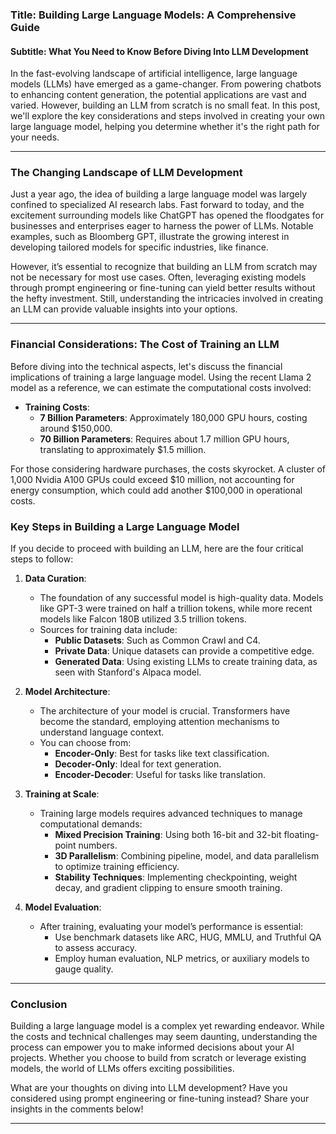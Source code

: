### Title: Building Large Language Models: A Comprehensive Guide
#### Subtitle: What You Need to Know Before Diving Into LLM Development

In the fast-evolving landscape of artificial intelligence, large language models (LLMs) have emerged as a game-changer. From powering chatbots to enhancing content generation, the potential applications are vast and varied. However, building an LLM from scratch is no small feat. In this post, we'll explore the key considerations and steps involved in creating your own large language model, helping you determine whether it's the right path for your needs.

* * *

### The Changing Landscape of LLM Development

Just a year ago, the idea of building a large language model was largely confined to specialized AI research labs. Fast forward to today, and the excitement surrounding models like ChatGPT has opened the floodgates for businesses and enterprises eager to harness the power of LLMs. Notable examples, such as Bloomberg GPT, illustrate the growing interest in developing tailored models for specific industries, like finance.

However, it’s essential to recognize that building an LLM from scratch may not be necessary for most use cases. Often, leveraging existing models through prompt engineering or fine-tuning can yield better results without the hefty investment. Still, understanding the intricacies involved in creating an LLM can provide valuable insights into your options.

* * *

### Financial Considerations: The Cost of Training an LLM

Before diving into the technical aspects, let's discuss the financial implications of training a large language model. Using the recent Llama 2 model as a reference, we can estimate the computational costs involved:

- **Training Costs**:
  - **7 Billion Parameters**: Approximately 180,000 GPU hours, costing around $150,000.
  - **70 Billion Parameters**: Requires about 1.7 million GPU hours, translating to approximately $1.5 million.

For those considering hardware purchases, the costs skyrocket. A cluster of 1,000 Nvidia A100 GPUs could exceed $10 million, not accounting for energy consumption, which could add another $100,000 in operational costs.

### Key Steps in Building a Large Language Model

If you decide to proceed with building an LLM, here are the four critical steps to follow:

1. **Data Curation**:
   - The foundation of any successful model is high-quality data. Models like GPT-3 were trained on half a trillion tokens, while more recent models like Falcon 180B utilized 3.5 trillion tokens.
   - Sources for training data include:
     - **Public Datasets**: Such as Common Crawl and C4.
     - **Private Data**: Unique datasets can provide a competitive edge.
     - **Generated Data**: Using existing LLMs to create training data, as seen with Stanford's Alpaca model.

2. **Model Architecture**:
   - The architecture of your model is crucial. Transformers have become the standard, employing attention mechanisms to understand language context.
   - You can choose from:
     - **Encoder-Only**: Best for tasks like text classification.
     - **Decoder-Only**: Ideal for text generation.
     - **Encoder-Decoder**: Useful for tasks like translation.

3. **Training at Scale**:
   - Training large models requires advanced techniques to manage computational demands:
     - **Mixed Precision Training**: Using both 16-bit and 32-bit floating-point numbers.
     - **3D Parallelism**: Combining pipeline, model, and data parallelism to optimize training efficiency.
     - **Stability Techniques**: Implementing checkpointing, weight decay, and gradient clipping to ensure smooth training.

4. **Model Evaluation**:
   - After training, evaluating your model’s performance is essential:
     - Use benchmark datasets like ARC, HUG, MMLU, and Truthful QA to assess accuracy.
     - Employ human evaluation, NLP metrics, or auxiliary models to gauge quality.

* * *

### Conclusion

Building a large language model is a complex yet rewarding endeavor. While the costs and technical challenges may seem daunting, understanding the process can empower you to make informed decisions about your AI projects. Whether you choose to build from scratch or leverage existing models, the world of LLMs offers exciting possibilities.

What are your thoughts on diving into LLM development? Have you considered using prompt engineering or fine-tuning instead? Share your insights in the comments below!

* * *